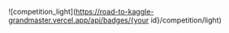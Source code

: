 ![competition_light](https://road-to-kaggle-grandmaster.vercel.app/api/badges/{your id}/competition/light)
